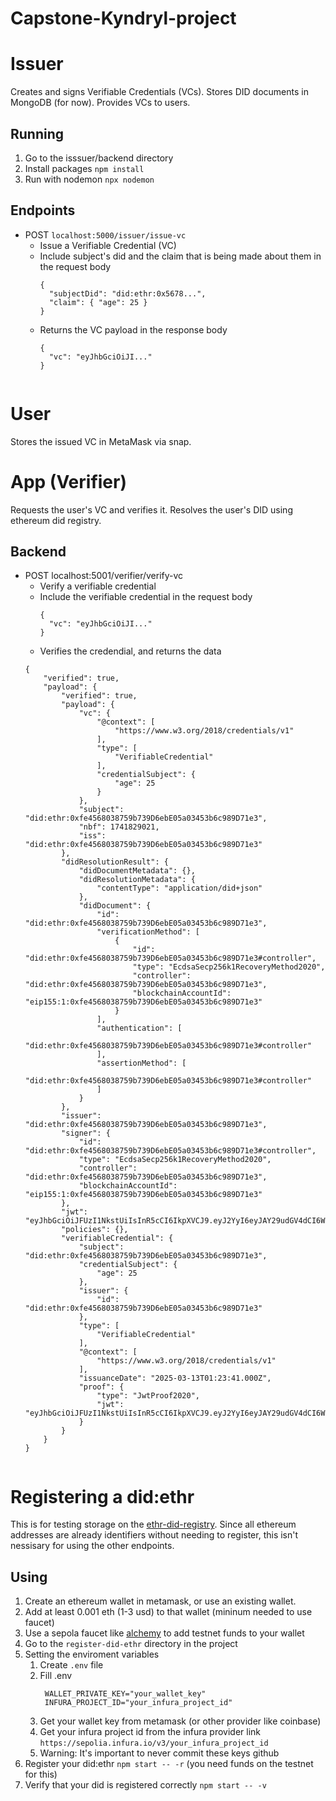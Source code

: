 # Capstone-Kyndryl-project

# Issuer
Creates and signs Verifiable Credentials (VCs). Stores DID documents in MongoDB (for now). Provides VCs to users.
## Running
1. Go to the isssuer/backend directory
2. Install packages `npm install`
3. Run with nodemon `npx nodemon`
## Endpoints
 * POST `localhost:5000/issuer/issue-vc`
     -  Issue a Verifiable Credential (VC)
     -  Include subject's did and the claim that is being made about them in the request body
         ```
         {
           "subjectDid": "did:ethr:0x5678...",
           "claim": { "age": 25 }
         }
     -  Returns the VC payload in the response body
         ```
         {
           "vc": "eyJhbGciOiJI..."
         }
  
# User
Stores the issued VC in MetaMask via snap.

# App (Verifier)
Requests the user's VC and verifies it.
Resolves the user's DID using ethereum did registry.
## Backend
 * POST localhost:5001/verifier/verify-vc
      - Verify a verifiable credential
      - Include the verifiable credential in the request body
          ```
          {
            "vc": "eyJhbGciOiJI..."
          } 
      - Verifies the credendial, and returns the data
     ```
     {
         "verified": true,
         "payload": {
             "verified": true,
             "payload": {
                 "vc": {
                     "@context": [
                         "https://www.w3.org/2018/credentials/v1"
                     ],
                     "type": [
                         "VerifiableCredential"
                     ],
                     "credentialSubject": {
                         "age": 25
                     }
                 },
                 "subject": "did:ethr:0xfe4568038759b739D6ebE05a03453b6c989D71e3",
                 "nbf": 1741829021,
                 "iss": "did:ethr:0xfe4568038759b739D6ebE05a03453b6c989D71e3"
             },
             "didResolutionResult": {
                 "didDocumentMetadata": {},
                 "didResolutionMetadata": {
                     "contentType": "application/did+json"
                 },
                 "didDocument": {
                     "id": "did:ethr:0xfe4568038759b739D6ebE05a03453b6c989D71e3",
                     "verificationMethod": [
                         {
                             "id": "did:ethr:0xfe4568038759b739D6ebE05a03453b6c989D71e3#controller",
                             "type": "EcdsaSecp256k1RecoveryMethod2020",
                             "controller": "did:ethr:0xfe4568038759b739D6ebE05a03453b6c989D71e3",
                             "blockchainAccountId": "eip155:1:0xfe4568038759b739D6ebE05a03453b6c989D71e3"
                         }
                     ],
                     "authentication": [
                         "did:ethr:0xfe4568038759b739D6ebE05a03453b6c989D71e3#controller"
                     ],
                     "assertionMethod": [
                         "did:ethr:0xfe4568038759b739D6ebE05a03453b6c989D71e3#controller"
                     ]
                 }
             },
             "issuer": "did:ethr:0xfe4568038759b739D6ebE05a03453b6c989D71e3",
             "signer": {
                 "id": "did:ethr:0xfe4568038759b739D6ebE05a03453b6c989D71e3#controller",
                 "type": "EcdsaSecp256k1RecoveryMethod2020",
                 "controller": "did:ethr:0xfe4568038759b739D6ebE05a03453b6c989D71e3",
                 "blockchainAccountId": "eip155:1:0xfe4568038759b739D6ebE05a03453b6c989D71e3"
             },
             "jwt": "eyJhbGciOiJFUzI1NkstUiIsInR5cCI6IkpXVCJ9.eyJ2YyI6eyJAY29udGV4dCI6WyJodHRwczovL3d3dy53My5vcmcvMjAxOC9jcmVkZW50aWFscy92MSJdLCJ0eXBlIjpbIlZlcmlmaWFibGVDcmVkZW50aWFsIl0sImNyZWRlbnRpYWxTdWJqZWN0Ijp7ImFnZSI6MjV9fSwic3ViamVjdCI6ImRpZDpldGhyOjB4ZmU0NTY4MDM4NzU5YjczOUQ2ZWJFMDVhMDM0NTNiNmM5ODlENzFlMyIsIm5iZiI6MTc0MTgyOTAyMSwiaXNzIjoiZGlkOmV0aHI6MHhmZTQ1NjgwMzg3NTliNzM5RDZlYkUwNWEwMzQ1M2I2Yzk4OUQ3MWUzIn0.ENIG65J_gAbbWoH7qgqwjT6hs5Fe1teITAmYr1Fs_fc66jQZlQ4a6RyDVX37hFgMEpS5ZV8vzA_e92QwU1H6BQA",
             "policies": {},
             "verifiableCredential": {
                 "subject": "did:ethr:0xfe4568038759b739D6ebE05a03453b6c989D71e3",
                 "credentialSubject": {
                     "age": 25
                 },
                 "issuer": {
                     "id": "did:ethr:0xfe4568038759b739D6ebE05a03453b6c989D71e3"
                 },
                 "type": [
                     "VerifiableCredential"
                 ],
                 "@context": [
                     "https://www.w3.org/2018/credentials/v1"
                 ],
                 "issuanceDate": "2025-03-13T01:23:41.000Z",
                 "proof": {
                     "type": "JwtProof2020",
                     "jwt": "eyJhbGciOiJFUzI1NkstUiIsInR5cCI6IkpXVCJ9.eyJ2YyI6eyJAY29udGV4dCI6WyJodHRwczovL3d3dy53My5vcmcvMjAxOC9jcmVkZW50aWFscy92MSJdLCJ0eXBlIjpbIlZlcmlmaWFibGVDcmVkZW50aWFsIl0sImNyZWRlbnRpYWxTdWJqZWN0Ijp7ImFnZSI6MjV9fSwic3ViamVjdCI6ImRpZDpldGhyOjB4ZmU0NTY4MDM4NzU5YjczOUQ2ZWJFMDVhMDM0NTNiNmM5ODlENzFlMyIsIm5iZiI6MTc0MTgyOTAyMSwiaXNzIjoiZGlkOmV0aHI6MHhmZTQ1NjgwMzg3NTliNzM5RDZlYkUwNWEwMzQ1M2I2Yzk4OUQ3MWUzIn0.ENIG65J_gAbbWoH7qgqwjT6hs5Fe1teITAmYr1Fs_fc66jQZlQ4a6RyDVX37hFgMEpS5ZV8vzA_e92QwU1H6BQA"
                 }
             }
         }
     } 
     

# Registering a did:ethr
This is for testing storage on the [ethr-did-registry](github.com/uport-project/ethr-did-registry).  Since all ethereum addresses are already identifiers without needing to register, this isn't nessisary for using the other endpoints.
## Using
1. Create an ethereum wallet in metamask, or use an existing wallet.
2. Add at least 0.001 eth (1-3 usd) to that wallet (mininum needed to use faucet)
3. Use a sepola faucet like [alchemy](https://www.alchemy.com/faucets/ethereum-sepolia) to add testnet funds to your wallet
4. Go to the `register-did-ethr` directory in the project
5. Setting the enviroment variables
   1. Create `.env` file
   2. Fill .env
         ```
          WALLET_PRIVATE_KEY="your_wallet_key"
          INFURA_PROJECT_ID="your_infura_project_id"
   3. Get your wallet key from metamask (or other provider like coinbase)
   4. Get your infura project id from the infura provider link `https://sepolia.infura.io/v3/your_infura_project_id`
   5. Warning: It's important to never commit these keys github
6. Register your did:ethr `npm start -- -r` (you need funds on the testnet for this)
7. Verify that your did is registered correctly `npm start -- -v`
